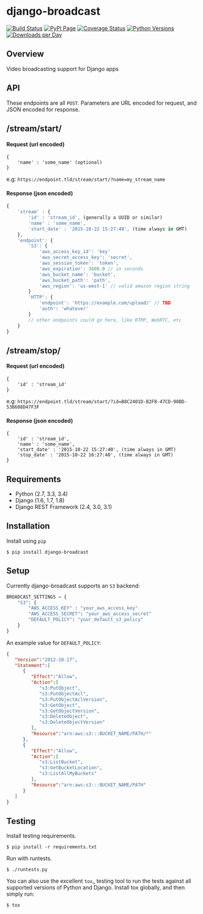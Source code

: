 django-broadcast
======================================

[![Build Status](https://img.shields.io/travis/PerchLive/django-broadcast.svg)](https://travis-ci.org/PerchLive/django-broadcast) [![PyPI Page](https://img.shields.io/pypi/v/django-broadcast.svg)](https://pypi.python.org/pypi/django-broadcast) [![Coverage Status](https://img.shields.io/coveralls/PerchLive/django-broadcast.svg)](https://coveralls.io/github/PerchLive/django-broadcast?branch=master) [![Python Versions](https://img.shields.io/pypi/pyversions/django-broadcast.svg)](https://pypi.python.org/pypi/django-broadcast) [![Downloads per Day](https://img.shields.io/pypi/dd/django-broadcast.svg)](https://pypi.python.org/pypi/django-broadcast)


Overview
--------

Video broadcasting support for Django apps

API
---

These endpoints are all `POST`. Parameters are URL encoded for request, and JSON encoded for response.

## /stream/start/

#### Request (url encoded)

```
{
	'name' : 'some_name' (optional)
}

```

e.g: `https://endpoint.tld/stream/start/?name=my_stream_name`
	

#### Response (json encoded)

```javascript
{
	'stream' : {
		'id' : 'stream_id', (generally a UUID or similar)
		'name' : 'some_name',
		'start_date' : '2015-10-22 15:27:40', (time always in GMT)
	},
	'endpoint': {
		'S3': {
			'aws_access_key_id': 'key'
			'aws_secret_access_key': 'secret',
			'aws_session_token': 'token',
			'aws_expiration': 3600.0 // in seconds
			'aws_bucket_name': 'bucket',
			'aws_bucket_path': 'path',
			'aws_region': 'us-west-1' // valid amazon region string
		}
		'HTTP': {
		    'endpoint': 'https://example.com/upload/' // TBD
		    'auth': 'whatever'
		}
		// other endpoints could go here, like RTMP, WebRTC, etc
	}
}

```

## /stream/stop/

#### Request (url encoded)

```
{
	'id' : 'stream_id'
}

```
e.g: `https://endpoint.tld/stream/start/?id=B8C2401D-B2F8-47CD-90BD-53B608D47F3F`
	

#### Response (json encoded)

```
{
	'id' : 'stream_id',
	'name' : 'some_name',
	'start_date' : '2015-10-22 15:27:40', (time always in GMT)
	'stop_date' : '2015-10-22 16:27:40', (time always in GMT)
}

```

Requirements
------------

-  Python (2.7, 3.3, 3.4)
-  Django (1.6, 1.7, 1.8)
-  Django REST Framework (2.4, 3.0, 3.1)

Installation
------------

Install using `pip`

    $ pip install django-broadcast

Setup
-----

Currently django-broadcast supports an `S3` backend:

```python
BROADCAST_SETTINGS = {
    "S3": {
        "AWS_ACCESS_KEY" : "your_aws_access_key"
        "AWS_ACCESS_SECRET": "your_aws_access_secret"
        "DEFAULT_POLICY": "your_default_s3_policy"
    }
}

```

An example value for `DEFAULT_POLICY`:

```json
{
   "Version":"2012-10-17",
   "Statement":[
      {
         "Effect":"Allow",
         "Action":[
            "s3:PutObject",
            "s3:PutObjectAcl",
            "s3:PutObjectAclVersion",
            "s3:GetObject",
            "s3:GetObjectVersion",
            "s3:DeleteObject",
            "s3:DeleteObjectVersion"
         ],
         "Resource":"arn:aws:s3:::BUCKET_NAME/PATH/*"
      },
      {
         "Effect":"Allow",
         "Action":[
            "s3:ListBucket",
            "s3:GetBucketLocation",
            "s3:ListAllMyBuckets"
         ],
         "Resource":"arn:aws:s3:::BUCKET_NAME/PATH"
      }
   ]
}
```

Testing
-------

Install testing requirements.

    $ pip install -r requirements.txt

Run with runtests.

    $ ./runtests.py

You can also use the excellent `tox`_ testing tool to run the tests
against all supported versions of Python and Django. Install tox
globally, and then simply run:


    $ tox
